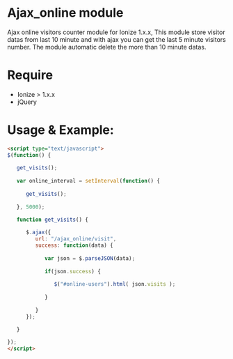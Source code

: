 Ajax_online module
==============

Ajax online visitors counter module for Ionize 1.x.x, This module store visitor datas from last 10 minute and with ajax
you can get the last 5 minute visitors number. The module automatic delete the more than 10 minute datas.

Require
==============
- Ionize > 1.x.x
- jQuery

Usage & Example:
==============

```html
<script type="text/javascript">
$(function() {
   
   get_visits();
   
   var online_interval = setInterval(function() {
   
      get_visits();
   
   }, 5000);

   function get_visits() {
   
      $.ajax({
         url: "/ajax_online/visit",
         success: function(data) {
            
            var json = $.parseJSON(data);
            
            if(json.success) {
            
               $("#online-users").html( json.visits );
            
            }
            
         }
      });
   
   }

});
</script>
```
